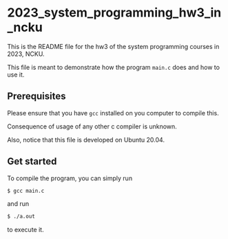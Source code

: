 # 2023_system_programming_hw3_in_ncku
This is the README file for the hw3 of the system programming courses in 2023, NCKU.

This file is meant to demonstrate how the program `main.c` does and how to use it.

## Prerequisites
Please ensure that you have `gcc` installed on you computer to compile this.

Consequence of usage of any other c compiler is unknown.

Also, notice that this file is developed on Ubuntu 20.04.

## Get started
To compile the program, you can simply run

```bash
$ gcc main.c
```

and run

```bash
$ ./a.out
```

to execute it.
